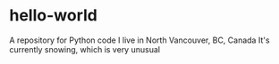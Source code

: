 # hello-world
A repository for Python code
I live in North Vancouver, BC, Canada
It's currently snowing, which is very unusual
